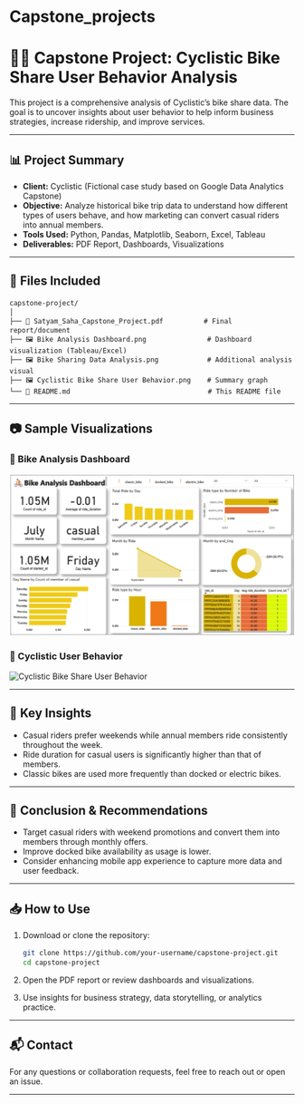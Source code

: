 # Capstone_projects

# 🚴‍♂️ Capstone Project: Cyclistic Bike Share User Behavior Analysis

This project is a comprehensive analysis of Cyclistic’s bike share data. The goal is to uncover insights about user behavior to help inform business strategies, increase ridership, and improve services.

---

## 📊 Project Summary

- **Client:** Cyclistic (Fictional case study based on Google Data Analytics Capstone)
- **Objective:** Analyze historical bike trip data to understand how different types of users behave, and how marketing can convert casual riders into annual members.
- **Tools Used:** Python, Pandas, Matplotlib, Seaborn, Excel, Tableau
- **Deliverables:** PDF Report, Dashboards, Visualizations

---

## 📁 Files Included

```
capstone-project/
│
├── 📄 Satyam_Saha_Capstone_Project.pdf          # Final report/document
├── 🖼️ Bike Analysis Dashboard.png               # Dashboard visualization (Tableau/Excel)
├── 🖼️ Bike Sharing Data Analysis.png            # Additional analysis visual
├── 🖼️ Cyclistic Bike Share User Behavior.png    # Summary graph
└── 📄 README.md                                  # This README file
```

---

## 📷 Sample Visualizations

### 📌 Bike Analysis Dashboard
![Bike Analysis Dashboard](./Bike%20Analysis%20Dashboard.png)

### 📌 Cyclistic User Behavior
![Cyclistic Bike Share User Behavior](./Cyclistic%20Bike%20Share%20User%20Behavior%20.png)

---

## 📘 Key Insights

- Casual riders prefer weekends while annual members ride consistently throughout the week.
- Ride duration for casual users is significantly higher than that of members.
- Classic bikes are used more frequently than docked or electric bikes.

---

## 📌 Conclusion & Recommendations

- Target casual riders with weekend promotions and convert them into members through monthly offers.
- Improve docked bike availability as usage is lower.
- Consider enhancing mobile app experience to capture more data and user feedback.

---

## 📥 How to Use

1. Download or clone the repository:
   ```bash
   git clone https://github.com/your-username/capstone-project.git
   cd capstone-project
   ```

2. Open the PDF report or review dashboards and visualizations.

3. Use insights for business strategy, data storytelling, or analytics practice.

---

## 📬 Contact

For any questions or collaboration requests, feel free to reach out or open an issue.

---
